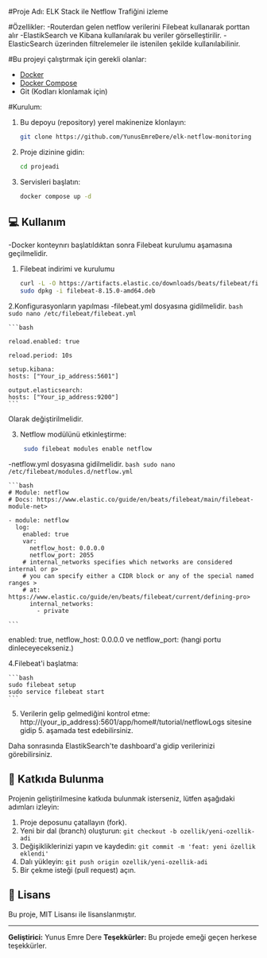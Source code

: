 #Proje Adı:
ELK Stack ile Netflow Trafiğini izleme

#Özellikler:
-Routerdan gelen netflow verilerini Filebeat kullanarak porttan alır
-ElastikSearch ve Kibana kullanılarak bu veriler görselleştirilir.
-ElasticSearch üzerinden filtrelemeler ile istenilen şekilde kullanılabilinir.

#Bu projeyi çalıştırmak için gerekli olanlar:
* [Docker](https://docs.docker.com/get-docker/)
* [Docker Compose](https://docs.docker.com/compose/install/)
* Git (Kodları klonlamak için)

#Kurulum:
1.  Bu depoyu (repository) yerel makinenize klonlayın:
    ```bash
    git clone https://github.com/YunusEmreDere/elk-netflow-monitoring
    ```
2.  Proje dizinine gidin:
    ```bash
    cd projeadi
    ```
3.  Servisleri başlatın:
    ```bash
    docker compose up -d
    ```

## 💻 Kullanım
-Docker konteynırı başlatıldıktan sonra Filebeat kurulumu aşamasına geçilmelidir.

1.  Filebeat indirimi ve kurulumu
    ```bash
    curl -L -O https://artifacts.elastic.co/downloads/beats/filebeat/filebeat-8.15.0-amd64.deb
    sudo dpkg -i filebeat-8.15.0-amd64.deb
    ```
2.Konfigurasyonların yapılması
-filebeat.yml dosyasına gidilmelidir. 
    ```bash
    sudo nano /etc/filebeat/filebeat.yml
    ```
    
    ```bash
    
    reload.enabled: true
    
    reload.period: 10s
    
    setup.kibana:
    hosts: ["Your_ip_address:5601"]

    output.elasticsearch:
    hosts: ["Your_ip_address:9200"]
    ```
Olarak değiştirilmelidir.

3. Netflow modülünü etkinleştirme:
   
   ```bash
    sudo filebeat modules enable netflow
    ```

-netflow.yml dosyasına gidilmelidir.
    ```bash
    sudo nano /etc/filebeat/modules.d/netflow.yml
    ```

    ```bash
    # Module: netflow
    # Docs: https://www.elastic.co/guide/en/beats/filebeat/main/filebeat-module-net>

    - module: netflow
      log:
        enabled: true
        var:
          netflow_host: 0.0.0.0
          netflow_port: 2055
        # internal_networks specifies which networks are considered internal or p>
        # you can specify either a CIDR block or any of the special named ranges >
        # at: https://www.elastic.co/guide/en/beats/filebeat/current/defining-pro>
          internal_networks:
            - private

    ```

enabled: true, netflow_host: 0.0.0.0 ve netflow_port: (hangi portu dinleceyecekseniz.)

4.Filebeat'i başlatma:
    
    ```bash
    sudo filebeat setup
    sudo service filebeat start
    ```


5. Verilerin gelip gelmediğini kontrol etme:
   http://(your_ip_address):5601/app/home#/tutorial/netflowLogs sitesine gidip 5. aşamada test edebilirsiniz.


Daha sonrasında ElastikSearch'te dashboard'a gidip verilerinizi görebilirsiniz.

## 🤝 Katkıda Bulunma

Projenin geliştirilmesine katkıda bulunmak isterseniz, lütfen aşağıdaki adımları izleyin:

1.  Proje deposunu çatallayın (fork).
2.  Yeni bir dal (branch) oluşturun: `git checkout -b ozellik/yeni-ozellik-adi`
3.  Değişikliklerinizi yapın ve kaydedin: `git commit -m 'feat: yeni özellik eklendi'`
4.  Dalı yükleyin: `git push origin ozellik/yeni-ozellik-adi`
5.  Bir çekme isteği (pull request) açın.

## 📜 Lisans

Bu proje, MIT Lisansı ile lisanslanmıştır.

---

**Geliştirici:** Yunus Emre Dere
**Teşekkürler:** Bu projede emeği geçen herkese teşekkürler.


    

